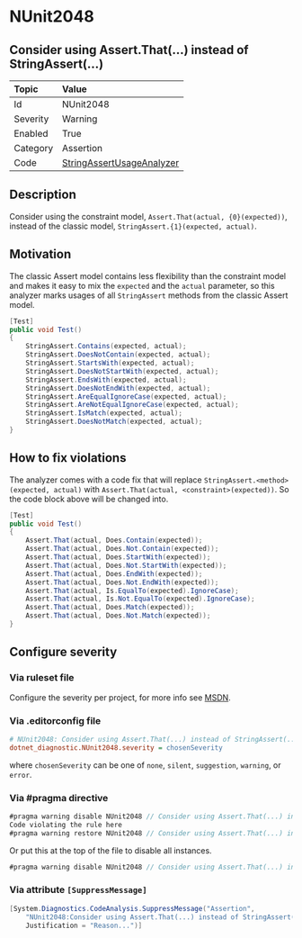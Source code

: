 # NUnit2048

## Consider using Assert.That(...) instead of StringAssert(...)

| Topic    | Value
| :--      | :--
| Id       | NUnit2048
| Severity | Warning
| Enabled  | True
| Category | Assertion
| Code     | [StringAssertUsageAnalyzer](https://github.com/nunit/nunit.analyzers/blob/master/src/nunit.analyzers/StringAssertUsage/StringAssertUsageAnalyzer.cs)

## Description

Consider using the constraint model, `Assert.That(actual, {0}(expected))`, instead of the classic model,
`StringAssert.{1}(expected, actual)`.

## Motivation

The classic Assert model contains less flexibility than the constraint model and makes it easy to mix the `expected` and
the `actual` parameter, so this analyzer marks usages of all `StringAssert` methods from the classic Assert model.

```csharp
[Test]
public void Test()
{
    StringAssert.Contains(expected, actual);
    StringAssert.DoesNotContain(expected, actual);
    StringAssert.StartsWith(expected, actual);
    StringAssert.DoesNotStartWith(expected, actual);
    StringAssert.EndsWith(expected, actual);
    StringAssert.DoesNotEndWith(expected, actual);
    StringAssert.AreEqualIgnoreCase(expected, actual);
    StringAssert.AreNotEqualIgnoreCase(expected, actual);
    StringAssert.IsMatch(expected, actual);
    StringAssert.DoesNotMatch(expected, actual);
}
```

## How to fix violations

The analyzer comes with a code fix that will replace `StringAssert.<method>(expected, actual)` with
`Assert.That(actual, <constraint>(expected))`. So the code block above will be changed into.

```csharp
[Test]
public void Test()
{
    Assert.That(actual, Does.Contain(expected));
    Assert.That(actual, Does.Not.Contain(expected));
    Assert.That(actual, Does.StartWith(expected));
    Assert.That(actual, Does.Not.StartWith(expected));
    Assert.That(actual, Does.EndWith(expected));
    Assert.That(actual, Does.Not.EndWith(expected));
    Assert.That(actual, Is.EqualTo(expected).IgnoreCase);
    Assert.That(actual, Is.Not.EqualTo(expected).IgnoreCase);
    Assert.That(actual, Does.Match(expected));
    Assert.That(actual, Does.Not.Match(expected));
}
```

<!-- start generated config severity -->
## Configure severity

### Via ruleset file

Configure the severity per project, for more info see
[MSDN](https://learn.microsoft.com/en-us/visualstudio/code-quality/using-rule-sets-to-group-code-analysis-rules?view=vs-2022).

### Via .editorconfig file

```ini
# NUnit2048: Consider using Assert.That(...) instead of StringAssert(...)
dotnet_diagnostic.NUnit2048.severity = chosenSeverity
```

where `chosenSeverity` can be one of `none`, `silent`, `suggestion`, `warning`, or `error`.

### Via #pragma directive

```csharp
#pragma warning disable NUnit2048 // Consider using Assert.That(...) instead of StringAssert(...)
Code violating the rule here
#pragma warning restore NUnit2048 // Consider using Assert.That(...) instead of StringAssert(...)
```

Or put this at the top of the file to disable all instances.

```csharp
#pragma warning disable NUnit2048 // Consider using Assert.That(...) instead of StringAssert(...)
```

### Via attribute `[SuppressMessage]`

```csharp
[System.Diagnostics.CodeAnalysis.SuppressMessage("Assertion",
    "NUnit2048:Consider using Assert.That(...) instead of StringAssert(...)",
    Justification = "Reason...")]
```
<!-- end generated config severity -->
